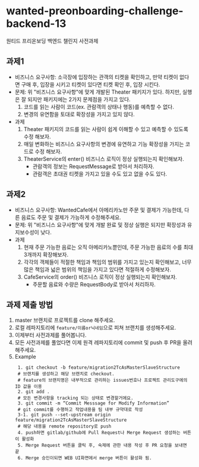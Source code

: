 # wanted-preonboarding-challenge-backend-13
원티드 프리온보딩 백엔드 챌린지 사전과제

## 과제1
- 비즈니스 요구사항: 소극장에 입장하는 관객의 티켓을 확인하고, 만약 티켓이 없다면 구매 후, 입장을 시키고 티켓이 있다면 티켓 확인 후, 입장 시킨다.
- 문제: 위 "비즈니스 요구사항"에 맞게 개발된 Theater 패키지가 있다. 하지만, 실행은 잘 되지만 패키지에는 2가지 문제점을 가지고 있다.
    1. 코드를 읽는 사람이 코드(ex. 관람객의 상태나 행동)를 예측할 수 없다.
    2. 변경의 유연함을 토대로 확장성을 가지고 있지 않다.
- 과제
    1. Theater 패키지의 코드를 읽는 사람이 쉽게 이해할 수 있고 예측할 수 있도록 수정 해보자.
    2. 매일 변화하는 비즈니스 요구사항의 변경에 유연하고 기능 확장성을 가지는 코드로 수정 해보자.
    3. TheaterService의 enter() 비즈니스 로직이 정상 실행되는지 확인해보자.
       - 관람객의 정보는 RequestMessage로 받아서 처리하자.
       - 관람객은 초대권 티켓을 가지고 있을 수도 있고 없을 수도 있다.
           
## 과제2
- 비즈니스 요구사항: WantedCafe에서 아메리카노만 주문 및 결제가 가능한데, 다른 음료도 주문 및 결제가 가능하게 수정해주세요.
- 문제: 위 "비즈니스 요구사항"에 맞게 개발 완료 및 정상 실행은 되지만 확장성과 유지보수성이 낮다.
- 과제
    1. 현재 주문 가능한 음료는 오직 아메리카노뿐인데, 주문 가능한 음료의 수를 최대 3개까지 확장해보자.
    2. 각각의 객체들이 적절한 책임과 책임의 범위를 가지고 있는지 확인해보고, 너무 많은 책임과 넓은 범위의 책임을 가지고 있다면 적절하게 수정해보자.
    3. CafeService의 order() 비즈니스 로직이 정상 실행되는지 확인해보자.
       - 주문할 음료와 수량은 RequestBody로 받아서 처리하자.
      
## 과제 제출 방법
1. master 브랜치로 프로젝트를 clone 해주세요.
2. 로컬 레파지토리에 `feature/이름or닉네임`으로 피쳐 브랜치를 생성해주세요.
4. 이제부터 사전과제를 풀어봅니다.
5. 모든 사전과제를 풀었다면 이제 원격 레파지토리에 commit 및 push 후 PR을 올려 해주세요.
6. Example
   ```
    1. git checkout -b feature/migration2TcAsMasterSlaveStructure
    # 브랜치를 생성하고 해당 브랜치로 checkout.
    # feature의 브랜치명은 내부적으로 관리하는 issues번호나 프로젝트 관리도구에의 ID 값을 이용
    2. git add .
    # 모든 변경사항을 tracking 되는 상태로 변경할거에요.
    3. git commit -m “Commit Messsage for Modify Information”
    # git commit를 수행하고 작업내용을 팀 내부 규약대로 작성
    3-1. git push --set-upstream origin feature/migration2TcAsMasterSlaveStructure
    # 해당 내용을 remote repository로 push
    4. push하면 gitlab/github에 Pull Request나 Merge Request 생성하는 버튼이 활성화
    5. Merge Request 버튼을 클릭 후, 숙제에 관한 내용 작성 후 PR 요청을 보내면 끝
    6. Merge 승인이되면 WEB UI화면에서 merge 버튼이 활성화 됨.
   ```
   


